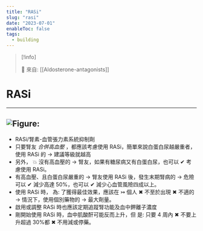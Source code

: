 ```yaml
---
title: "RASi"
slug: "rasi"
date: "2023-07-01"
enableToc: false
tags:
  - building
---
```


> [!info]
>
> 🌱 來自: [[Aldosterone-antagonists]]

# RASi

---
![Figure: ](https://i.imgur.com/aO2oL4U.png)
---

- RASi/腎素-血管張力素系統抑制劑
- 只要腎友 _合併高血壓_ ，都應該考慮使用 RASi，簡單來說白蛋白尿越嚴重者，使用 RASi 的 → 建議等級就越高
- 另外， 💥 沒有高血壓的 → 腎友，如果有糖尿病又有白蛋白尿，也可以 ✔ 考慮使用 RASi。
- 有高血壓、且白蛋白尿嚴重的 → 腎友使用 RASi 後，發生末期腎病的 → 危險可以 ✔ 減少高達 50%，也可以 ✔ 減少心血管風險四成以上。
- 使用 RASi 時， 為: 了獲得最佳效果，應該在 ↣ 個人 ✖ 不至於出現 ✖ 不適的 → 情況下，使用個別藥物的 → 最大劑量。
- 啟用或調整 RASi 時也應該定期追蹤腎功能及血中鉀離子濃度
- 剛開始使用 RASi 時，血中肌酸酐可能反而上升，但 是: 只要 4 周內 ✖ 不要上升超過 30%都 ✖ 不用減或停藥。
